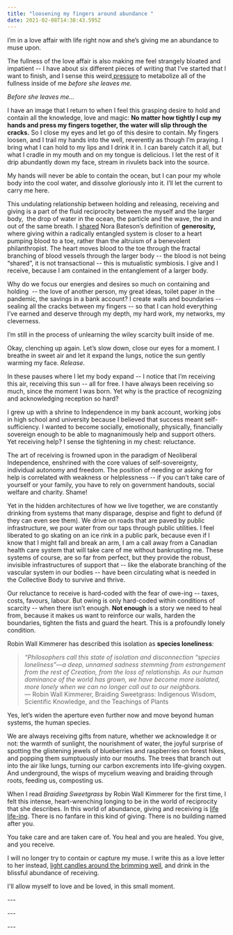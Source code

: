 ```yaml
---
title: "loosening my fingers around abundance "
date: 2021-02-08T14:38:43.595Z
---
```

I’m in a love affair with life right now and she’s giving me an abundance to muse upon. 

The fullness of the love affair is also making me feel strangely bloated and impatient -- I have about six different pieces of writing that I’ve started that I want to finish, and I sense this weird[ pressure](https://cherylhsu.ca/post/2020-11-13-under-pressure/) to metabolize all of the fullness inside of me *before she leaves me.* 

*Before she leaves me...*

I have an image that I return to when I feel this grasping desire to hold and contain all the knowledge, love and magic: **No matter how tightly I cup my hands and press my fingers together, the water will slip through the cracks.** So I close my eyes and let go of this desire to contain. My fingers loosen, and I trail my hands into the well, reverently as though I’m praying. I bring what I can hold to my lips and I drink it in. I can barely catch it all, but what I cradle in my mouth and on my tongue is delicious. I let the rest of it drip abundantly down my face, stream in rivulets back into the source.

My hands will never be able to contain the ocean, but I can pour my whole body into the cool water, and dissolve gloriously into it. I’ll let the current to carry me here. 

This undulating relationship between holding and releasing, receiving and giving is a part of the fluid reciprocity between the myself and the larger body,  the drop of water in the ocean, the particle and the wave, the in and out of the same breath. I [shared](https://cherylhsu.ca/post/2021-01-20-life-lifeing/) Nora Bateson’s definition of **generosity,** where giving within a radically entangled system is closer to a heart pumping blood to a toe, rather than the altruism of a benevolent philanthropist. The heart moves blood to the toe through the fractal branching of blood vessels through the larger body -- the blood is not being “shared”, it is not transactional -- this is mutualistic symbiosis. I give and I receive, because I am contained in the entanglement of a larger body. 

Why do we focus our energies and desires so much on containing and holding  -- the love of another person, my great ideas, toilet paper in the pandemic, the savings in a bank account? I create walls and boundaries -- sealing all the cracks between my fingers -- so that I can hold everything I’ve earned and deserve through my depth, my hard work, my networks, my cleverness. 

I’m still in the process of unlearning the wiley scarcity built inside of me.

Okay, clenching up again. Let’s slow down, close our eyes for a moment. I breathe in sweet air and let it expand the lungs, notice the sun gently warming my face. *Release.* 

In these pauses where I let my body expand -- I notice that I’m receiving this air, receiving this sun -- all for free. I have always been receiving so much, since the moment I was born. Yet why is the practice of recognizing and acknowledging reception so hard? 

I grew up with a shrine to Independence in my bank account, working jobs in high school and university because I believed that success meant self-sufficiency. I wanted to become socially, emotionally, physically, financially sovereign enough to be able to magnanimously help and support others. Yet receiving help? I sense the tightening in my chest: reluctance. 

The art of receiving is frowned upon in the paradigm of Neoliberal Independence, enshrined with the core values of self-sovereignty, individual autonomy and freedom. The position of needing or asking for help is correlated with weakness or helplessness -- if you can’t take care of yourself or your family, you have to rely on government handouts, social welfare and charity. Shame! 

Yet in the hidden architectures of how we live together, we are constantly drinking from systems that many disparage, despise and fight to defund (if they can even see them). We drive on roads that are paved by public infrastructure, we pour water from our taps through public utilities. I feel liberated to go skating on an ice rink in a public park, because even if I know that I might fall and break an arm, I am a call away from a Canadian health care system that will take care of me without bankrupting me. These systems of course, are so far from perfect, but they provide the robust, invisible infrastructures of support that -- like the elaborate branching of the vascular system in our bodies -- have been circulating what is needed in the Collective Body to survive and thrive. 

Our reluctance to receive is hard-coded with the fear of owe-ing -- taxes, costs, favours, labour. But owing is only hard-coded within conditions of scarcity -- when there isn’t enough. **Not enough** is a story we need to heal from, because it makes us want to reinforce our walls, harden the boundaries, tighten the fists and guard the heart. This is a profoundly lonely condition.  

Robin Wall Kimmerer has described this isolation as **species loneliness**: 

> *“Philosophers call this state of isolation and disconnection “species loneliness”—a deep, unnamed sadness stemming from estrangement from the rest of Creation, from the loss of relationship. As our human dominance of the world has grown, we have become more isolated, more lonely when we can no longer call out to our neighbors.* \
> ― Robin Wall Kimmerer, Braiding Sweetgrass: Indigenous Wisdom, Scientific Knowledge, and the Teachings of Plants 

Yes, let’s widen the aperture even further now and move beyond human systems, the human species.

We are always receiving gifts from nature, whether we acknowledge it or not: the warmth of sunlight, the nourishment of water, the joyful surprise of spotting the glistening jewels of blueberries and raspberries on forest hikes, and popping them sumptuously into our mouths. The trees that branch out into the air like lungs, turning our carbon excrements into life-giving oxygen. And underground, the wisps of mycelium weaving and braiding through roots, feeding us, composting us. 

When I read *Braiding Sweetgrass* by Robin Wall Kimmerer for the first time, I felt this intense, heart-wrenching longing to be in the world of reciprocity that she describes. In this world of abundance, giving and receiving is [life life-ing](https://cherylhsu.ca/post/2021-01-20-life-lifeing/). There is no fanfare in this kind of giving. There is no building named after you. 

You take care and are taken care of. You heal and you are healed. You give, and you receive. 

I will no longer try to contain or capture my muse. I write this as a love letter to her instead, [light candles around the brimming well](https://cherylhsu.ca/post/2021-02-05-the-second-cycle/), and drink in the blissful abundance of receiving. 

I'll allow myself to love and be loved, in this small moment. 

\--- 

\--- 

\---